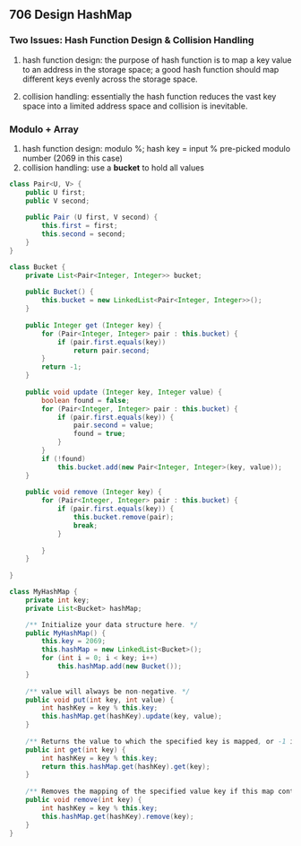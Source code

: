 ## 706 Design HashMap
### Two Issues: Hash Function Design & Collision Handling
1) hash function design: the purpose of hash function is to map a key value to an address in the storage space; a good hash function should map different keys evenly across the storage space.

2) collision handling: essentially the hash function reduces the vast key space into a limited address space and collision is inevitable.


### Modulo + Array
1. hash function design: modulo %; hash key = input % pre-picked modulo number (2069 in this case)
2. collision handling: use a **bucket** to hold all values
```java
class Pair<U, V> {
    public U first;
    public V second;
    
    public Pair (U first, V second) {
        this.first = first;
        this.second = second;
    }
}

class Bucket {
    private List<Pair<Integer, Integer>> bucket;
    
    public Bucket() {
        this.bucket = new LinkedList<Pair<Integer, Integer>>();
    }
    
    public Integer get (Integer key) {
        for (Pair<Integer, Integer> pair : this.bucket) {
            if (pair.first.equals(key))
                return pair.second;
        }
        return -1;
    }
    
    public void update (Integer key, Integer value) {
        boolean found = false;
        for (Pair<Integer, Integer> pair : this.bucket) {
            if (pair.first.equals(key)) {
                pair.second = value;
                found = true;
            }
        }
        if (!found)
            this.bucket.add(new Pair<Integer, Integer>(key, value));
    }
    
    public void remove (Integer key) {
        for (Pair<Integer, Integer> pair : this.bucket) {
            if (pair.first.equals(key)) {
                this.bucket.remove(pair);
                break;
            }
                
        }
    }
    
}

class MyHashMap {
    private int key;
    private List<Bucket> hashMap;

    /** Initialize your data structure here. */
    public MyHashMap() {
        this.key = 2069;
        this.hashMap = new LinkedList<Bucket>();
        for (int i = 0; i < key; i++)
            this.hashMap.add(new Bucket());
    }
    
    /** value will always be non-negative. */
    public void put(int key, int value) {
        int hashKey = key % this.key;
        this.hashMap.get(hashKey).update(key, value);
    }
    
    /** Returns the value to which the specified key is mapped, or -1 if this map contains no mapping for the key */
    public int get(int key) {
        int hashKey = key % this.key;
        return this.hashMap.get(hashKey).get(key);
    }
    
    /** Removes the mapping of the specified value key if this map contains a mapping for the key */
    public void remove(int key) {
        int hashKey = key % this.key;
        this.hashMap.get(hashKey).remove(key);
    }
}
```
